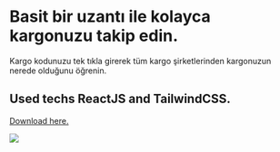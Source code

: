 # Basit bir uzantı ile kolayca kargonuzu takip edin.

Kargo kodunuzu tek tıkla girerek tüm kargo şirketlerinden kargonuzun nerede olduğunu öğrenin.

## Used techs ReactJS and TailwindCSS.

<a href="https://www36.zippyshare.com/v/B3wlkwCu/file.html">Download here. </a>

<img src="https://prnt.sc/kgx-mNEOj-ts"/>
